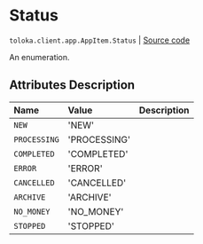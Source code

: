 # Status
`toloka.client.app.AppItem.Status` | [Source code](https://github.com/Toloka/toloka-kit/blob/v1.1.0.post1/src/client/app/__init__.py#L148)

An enumeration.

## Attributes Description

| Name | Value | Description |
| :------| :-----------| :----------| 
`NEW`|'NEW'|
`PROCESSING`|'PROCESSING'|
`COMPLETED`|'COMPLETED'|
`ERROR`|'ERROR'|
`CANCELLED`|'CANCELLED'|
`ARCHIVE`|'ARCHIVE'|
`NO_MONEY`|'NO_MONEY'|
`STOPPED`|'STOPPED'|
